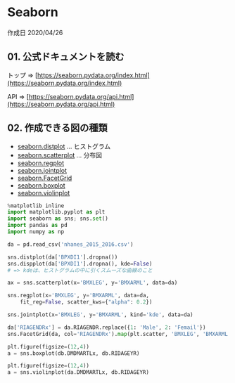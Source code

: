 # Seaborn

作成日 2020/04/26

## 01. 公式ドキュメントを読む

トップ => [https://seaborn.pydata.org/index.html](https://seaborn.pydata.org/index.html)

API => [https://seaborn.pydata.org/api.html](https://seaborn.pydata.org/api.html)

## 02. 作成できる図の種類

- [seaborn\.distplot](https://seaborn.pydata.org/generated/seaborn.distplot.html) ... ヒストグラム
- [seaborn\.scatterplot](https://seaborn.pydata.org/generated/seaborn.scatterplot.html) ... 分布図
- [seaborn\.regplot](https://seaborn.pydata.org/generated/seaborn.regplot.html)
- [seaborn\.jointplot](https://seaborn.pydata.org/generated/seaborn.jointplot.html)
- [seaborn\.FacetGrid](https://seaborn.pydata.org/generated/seaborn.FacetGrid.html)
- [seaborn\.boxplot](https://seaborn.pydata.org/generated/seaborn.boxplot.html)
- [seaborn\.violinplot](https://seaborn.pydata.org/generated/seaborn.violinplot.html)

```python
%matplotlib inline
import matplotlib.pyplot as plt
import seaborn as sns; sns.set()
import pandas as pd
import numpy as np

da = pd.read_csv('nhanes_2015_2016.csv')

sns.distplot(da['BPXDI1'].dropna())
sns.dispplot(da['BPXDI1'].dropna(), kde=False)
# => kdeは、ヒストグラムの中に引くスムーズな曲線のこと

ax = sns.scatterplot(x='BMXLEG', y='BMXARML', data=da)

sns.regplot(x='BMXLEG', y='BMXARML', data=da,
    fit_reg=False, scatter_kws={"alpha": 0.2})

sns.jointplot(x='BMXLEG', y='BMXARML', kind='kde', data=da)

da['RIAGENDRx'] = da.RIAGENDR.replace({1: 'Male', 2: 'Femail'})
sns.FacetGrid(da, col='RIAGENDRx').map(plt.scatter, 'BMXLEG', 'BMXARML', alpha=0.4).add_legend()

plt.figure(figsize=(12,4))
a = sns.boxplot(db.DMDMARTLx, db.RIDAGEYR)

plt.figure(figsize=(12,4))
a = sns.violinplot(da.DMDMARTLx, db.RIDAGEYR)
```
